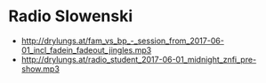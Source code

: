 # Radio Slowenski
- http://drylungs.at/fam_vs_bp_-_session_from_2017-06-01_incl_fadein_fadeout_jingles.mp3
- http://drylungs.at/radio_student_2017-06-01_midnight_znfi_pre-show.mp3
